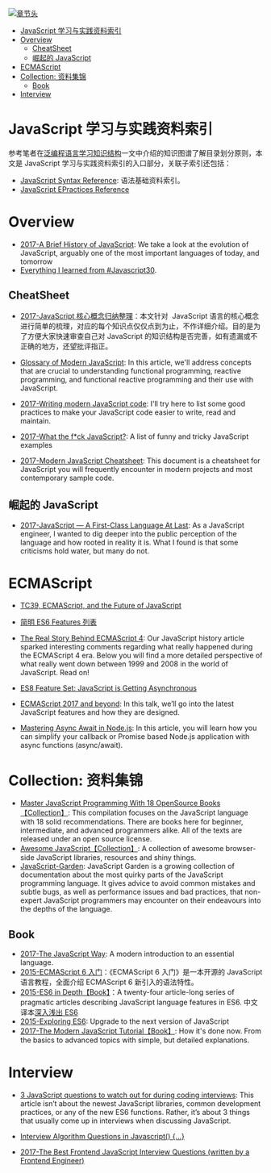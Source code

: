 [![章节头](https://parg.co/UGo)](https://parg.co/b4z) 
 - [JavaScript 学习与实践资料索引](#javascript-%E5%AD%A6%E4%B9%A0%E4%B8%8E%E5%AE%9E%E8%B7%B5%E8%B5%84%E6%96%99%E7%B4%A2%E5%BC%95)
- [Overview](#overview)
  * [CheatSheet](#cheatsheet)
  * [崛起的 JavaScript](#%E5%B4%9B%E8%B5%B7%E7%9A%84-javascript)
- [ECMAScript](#ecmascript)
- [Collection: 资料集锦](#collection-%E8%B5%84%E6%96%99%E9%9B%86%E9%94%A6)
  * [Book](#book)
- [Interview](#interview) 


# JavaScript 学习与实践资料索引
参考笔者在[泛编程语言学习知识结构](https://parg.co/bt0)一文中介绍的知识图谱了解目录划分原则，本文是 JavaScript 学习与实践资料索引的入口部分，关联子索引还包括：
- [JavaScript Syntax Reference](): 语法基础资料索引。
- [JavaScript EPractices Reference]()
# Overview

- [2017-A Brief History of JavaScript](https://auth0.com/blog/a-brief-history-of-javascript/): We take a look at the evolution of JavaScript, arguably one of the most important languages of today, and tomorrow
- [Everything I learned from #Javascript30](https://medium.com/craft-academy/everything-i-learned-from-javascript30-d8d2db246b7?source=userActivityShare-fe48c4221a4c-1488448383).


## CheatSheet
- [2017-JavaScript 核心概念归纳整理](https://mp.weixin.qq.com/s/I7A1iC8Et6uOGZ234DsTlA)：本文针对  JavaScript 语言的核心概念进行简单的梳理，对应的每个知识点仅仅点到为止，不作详细介绍。目的是为了方便大家快速审查自己对 JavaScript 的知识结构是否完善，如有遗漏或不正确的地方，还望批评指正。

- [Glossary of Modern JavaScript](https://auth0.com/blog/glossary-of-modern-javascript-concepts/): In this article, we'll address concepts that are crucial to understanding functional programming, reactive programming, and functional reactive programming and their use with JavaScript.

- [2017-Writing modern JavaScript code](https://dev.to/scastiel/writing-modern-javascript-code): I'll try here to list some good practices to make your JavaScript code easier to write, read and maintain.
- [2017-What the f*ck JavaScript?](https://github.com/denysdovhan/wtfjs#-is-equal-): A list of funny and tricky JavaScript examples
- [2017-Modern JavaScript Cheatsheet](https://github.com/mbeaudru/modern-js-cheatsheet): This document is a cheatsheet for JavaScript you will frequently encounter in modern projects and most contemporary sample code.
## 崛起的 JavaScript
- [2017-JavaScript — A First-Class Language At Last](https://hackernoon.com/javascript-a-first-class-language-at-last-209376f69731): As a JavaScript engineer, I wanted to dig deeper into the public perception of the language and how rooted in reality it is. What I found is that some criticisms hold water, but many do not.
# ECMAScript
- [TC39, ECMAScript, and the Future of JavaScript](https://parg.co/bXD)
- [简明 ES6 Features 列表](https://codetower.github.io/es6-features/)

- [The Real Story Behind ECMAScript 4](https://auth0.com/blog/the-real-story-behind-es4/): Our JavaScript history article sparked interesting comments regarding what really happened during the ECMAScript 4 era. Below you will find a more detailed perspective of what really went down between 1999 and 2008 in the world of JavaScript. Read on!
- [ES8 Feature Set: JavaScript is Getting Asynchronous](https://medium.com/@Eugeniya/es8-feature-set-javascript-is-getting-asynchronous-2a8a43dd0cbc#.brnqngo2n)
- [ECMAScript 2017 and beyond](https://speakerdeck.com/rauschma/ecmascript-2017-and-beyond): In this talk, we’ll go into the latest JavaScript features and how they are designed.
- [Mastering Async Await in Node.js](https://blog.risingstack.com/mastering-async-await-in-nodejs/): In this article, you will learn how you can simplify your callback or Promise based Node.js application with async functions (async/await).

# Collection: 资料集锦
- [Master JavaScript Programming With 18 OpenSource Books【Collection】](http://6me.us/snwXG): This compilation focuses on the JavaScript language with 18 solid recommendations. There are books here for beginner, intermediate, and advanced programmers alike. All of the texts are released under an open source license.
- [Awesome JavaScript【Collection】](https://github.com/sorrycc/awesome-javascript): A collection of awesome browser-side JavaScript libraries, resources and shiny things.
- [JavaScript-Garden](http://bonsaiden.github.io/JavaScript-Garden/): JavaScript Garden is a growing collection of documentation about the most quirky parts of the JavaScript programming language. It gives advice to avoid common mistakes and subtle bugs, as well as performance issues and bad practices, that non-expert JavaScript programmers may encounter on their endeavours into the depths of the language.
## Book
- [2017-The JavaScript Way](https://github.com/bpesquet/thejsway): A modern introduction to an essential language.
- [2015-ECMAScript 6 入门](http://es6.ruanyifeng.com/#README)：《ECMAScript 6 入门》是一本开源的 JavaScript 语言教程，全面介绍 ECMAScript 6 新引入的语法特性。
- [2015-ES6 in Depth【Book】](https://ponyfoo.com/articles/tagged/es6-in-depth)：A twenty-four article-long series of pragmatic articles describing JavaScript language features in ES6. 中文译本[深入浅出 ES6]()
- [2015-Exploring ES6](http://exploringjs.com/es6/index.html): Upgrade to the next version of JavaScript
- [2017-The Modern JavaScript Tutorial【Book】](https://javascript.info/): How it's done now. From the basics to advanced topics with simple, but detailed explanations.
# Interview
- [3 JavaScript questions to watch out for during coding interviews](http://6me.us/JAZ4): This article isn’t about the newest JavaScript libraries, common development practices, or any of the new ES6 functions. Rather, it’s about 3 things that usually come up in interviews when discussing JavaScript.
- [Interview Algorithm Questions in Javascript() {...}](https://github.com/kennymkchan/interview-questions-in-javascript)

- [2017-The Best Frontend JavaScript Interview Questions (written by a Frontend Engineer)](https://parg.co/bIL)
